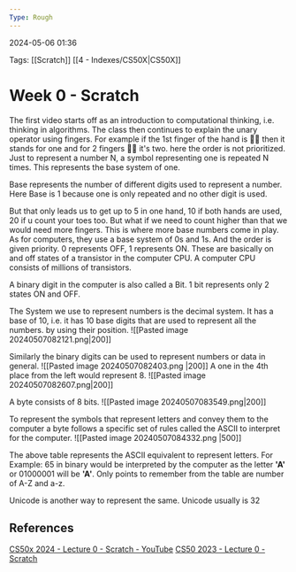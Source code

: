 ```yaml
---
Type: Rough
---
```

2024-05-06 01:36

Tags:  [[Scratch]] [[4 - Indexes/CS50X|CS50X]]


# Week 0 - Scratch

The first video starts off as an introduction to computational thinking, i.e. thinking in algorithms. 
The class then continues to explain the unary operator using fingers. For example if the 1st finger of the hand is ☝🏻 then it stands for one and for 2 fingers ✌🏻 it's two. here the order is not prioritized. Just to represent a number N, a symbol representing one is repeated N times. This represents the base system of one.

Base represents the number of different digits used to represent a number. Here Base is 1 because one is only repeated and no other digit is used. 

But that only leads us to get up to 5 in one hand, 10 if both hands are used, 20 if u count your toes too. But what if we need to count higher than that we would need more fingers. This is where more base numbers come in play. As for computers, they use a base system of 0s and 1s. And the order is given priority. 0 represents OFF, 1 represents ON. These are basically on and off states of a transistor in the computer CPU. A computer CPU consists of millions of transistors.

A binary digit in the computer is also called a Bit. 1 bit represents only 2 states ON and OFF.

The System we use to represent numbers is the decimal system. It has a base of 10, i.e. it has 10 base digits that are used to represent all the numbers. by using their position. 
![[Pasted image 20240507082121.png|200]]

Similarly the binary digits can be used to represent numbers or data in general.
![[Pasted image 20240507082403.png |200]]
A one in the 4th place from the left would represent 8.
![[Pasted image 20240507082607.png|200]]

A byte consists of 8 bits. 
![[Pasted image 20240507083549.png|200]]

To represent the symbols that represent letters and convey them to the computer a byte follows a specific set of rules called the ASCII to interpret for the computer.
![[Pasted image 20240507084332.png |500]]

The above table represents the ASCII equivalent to represent letters. For Example: 65 in binary would be interpreted by the computer as the letter **'A'** or 01000001 will be **'A'**. 
Only points to remember from the table are number of A-Z and a-z.

Unicode is another way to represent the same. Unicode usually is 32  





## References

[CS50x 2024 - Lecture 0 - Scratch - YouTube](https://www.youtube.com/watch?v=3LPJfIKxwWc)
[CS50 2023 - Lecture 0 - Scratch](https://cdn.cs50.net/2023/fall/lectures/0/lecture0.pdf)

